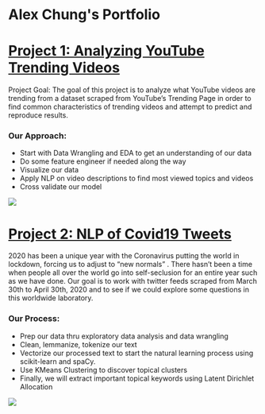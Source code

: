 # Alex Chung's Portfolio

# [Project 1: Analyzing YouTube Trending Videos](https://github.com/kre8tions/Analyzing-YouTube-Trending-Videos)
Project Goal: The goal of this project is to analyze what YouTube videos are trending from a dataset scraped from YouTube’s Trending Page in order to find common characteristics of trending videos and attempt to predict and reproduce results.

### Our Approach:

* Start with Data Wrangling and EDA to get an understanding of our data
* Do some feature engineer if needed along the way
* Visualize our data
* Apply NLP on video descriptions to find most viewed topics and videos
* Cross validate our model

![](https://github.com/kre8tions/Alex_Chung_Portfolio/blob/main/Images/YouTube%20Trending%20Video.JPG)




# [Project 2: NLP of Covid19 Tweets](https://github.com/kre8tions/NLP-of-Covid19-Tweets)
2020 has been a unique year with the Coronavirus putting the world in lockdown, forcing us to adjust to “new normals” . There hasn’t been a time when people all over the world go into self-seclusion for an entire year such as we have done. Our goal is to work with twitter feeds scraped from March 30th to April 30th, 2020 and to see if we could explore some questions in this worldwide laboratory.

### Our Process:

* Prep our data thru exploratory data analysis and data wrangling
* Clean, lemmanize, tokenize our text
* Vectorize our processed text to start the natural learning process using scikit-learn and spaCy.
* Use KMeans Clustering to discover topical clusters
* Finally, we will extract important topical keywords using Latent Dirichlet Allocation

![](https://github.com/kre8tions/Alex_Chung_Portfolio/blob/main/Images/NLP%20of%20Covid19%20Tweets.JPG)
